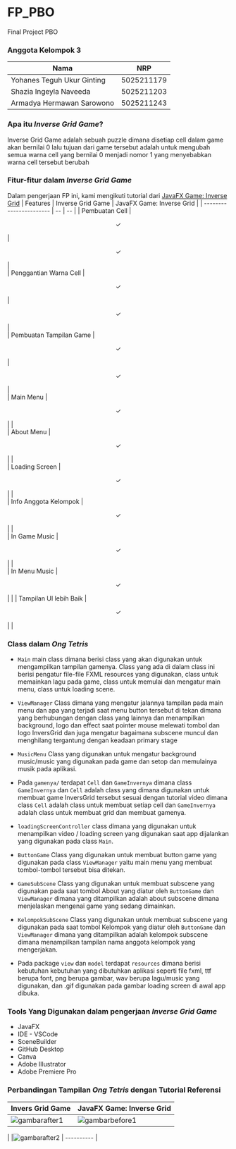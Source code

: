 # FP_PBO
 Final Project PBO
### Anggota Kelompok 3
| Nama                         | NRP        |
| ---------------------------- | -----------|
| Yohanes Teguh Ukur Ginting   | 5025211179 |
| Shazia Ingeyla Naveeda       | 5025211203 |
| Armadya Hermawan Sarowono    | 5025211243 |



### Apa itu _Inverse Grid Game_?
Inverse Grid Game adalah sebuah puzzle dimana disetiap cell dalam game akan bernilai 0 lalu tujuan dari game tersebut adalah untuk mengubah semua warna cell yang 
bernilai 0 menjadi nomor 1 yang menyebabkan warna cell tersebut berubah


### Fitur-fitur dalam **_Inverse Grid Game_**
Dalam pengerjaan FP ini, kami mengikuti tutorial dari [JavaFX Game: Inverse Grid](https://www.youtube.com/watch?v=nmkrLb1pVGA&t=310s)
| Features                | Inverse Grid Game | JavaFX Game: Inverse Grid |
| ----------------------- | -- | -- |
| Pembuatan Cell          | <p align="center"> ✓ </p> | <p align="center"> ✓ </p> |  
| Penggantian Warna Cell  | <p align="center"> ✓ </p> | <p align="center"> ✓ </p> |  
| Pembuatan Tampilan Game | <p align="center"> ✓ </p> | <p align="center"> ✓ </p> |  
| Main Menu               | <p align="center"> ✓ </p> |   |  
| About Menu              | <p align="center"> ✓ </p> |   |  
| Loading Screen          | <p align="center"> ✓ </p> |   |  
| Info Anggota Kelompok   | <p align="center"> ✓ </p> |   |  
| In Game Music           | <p align="center"> ✓ </p> |   |  
| In Menu Music           | <p align="center"> ✓ </p> |   |
| Tampilan UI lebih Baik  | <p align="center"> ✓ </p> |   |



### Class dalam _Ong Tetris_
- `Main` main class dimana berisi class yang akan digunakan untuk mengampilkan tampilan gamenya. Class yang ada di dalam class ini berisi pengatur file-file FXML resources yang digunakan, class untuk memainkan lagu pada game, class untuk memulai dan mengatur main menu, class untuk loading scene.

- `ViewManager` Class dimana yang mengatur jalannya tampilan pada main menu dan apa yang terjadi saat menu button tersebut di tekan dimana yang berhubungan dengan class yang lainnya dan menampilkan background, logo dan effect saat pointer mouse melewati tombol dan logo InversGrid dan juga mengatur bagaimana subscene muncul dan menghilang tergantung dengan keadaan primary stage

-  `MusicMenu` Class yang digunakan untuk mengatur background music/music yang digunakan pada game dan setop dan memulainya musik pada aplikasi.

-  Pada `gamenya/` terdapat `Cell` dan `GameInvernya` dimana class `GameInvernya` dan `Cell` adalah class yang dimana digunakan untuk membuat game InversGrid tersebut sesuai dengan tutorial video dimana class `Cell` adalah class untuk membuat setiap cell dan `GameInvernya` adalah class untuk membuat grid dan membuat gamenya.

- `loadingScreenController` class dimana yang digunakan untuk menampilkan video / loading screen yang digunakan saat app dijalankan yang digunakan pada class `Main`.

- `ButtonGame` Class yang digunakan untuk membuat button game yang digunakan pada class `ViewManager` yaitu main menu yang membuat tombol-tombol tersebut bisa ditekan.

- `GameSubScene` Class yang digunakan untuk membuat subscene yang digunakan pada saat tombol About yang diatur oleh `ButtonGame` dan `ViewManager` dimana yang ditampilkan adalah about subscene dimana menjelaskan mengenai game yang sedang dimainkan.

- `KelompokSubScene` Class yang digunakan untuk membuat subscene yang digunakan pada saat tombol Kelompok yang diatur oleh `ButtonGame` dan `ViewManager` dimana yang ditampilkan adalah kelompok subscene dimana menampilkan tampilan nama anggota kelompok yang mengerjakan.

- Pada package `view` dan `model` terdapat `resources` dimana berisi kebutuhan kebutuhan yang dibutuhkan aplikasi seperti file fxml, ttf berupa font, png berupa gambar, wav berupa lagu/music yang digunakan, dan .gif digunakan pada gambar loading screen di awal app dibuka.



### Tools Yang Digunakan dalam pengerjaan _Inverse Grid Game_
- JavaFX
- IDE - VSCode
- SceneBuilder
- GitHub Desktop
- Canva
- Adobe Illustrator
- Adobe Premiere Pro



### Perbandingan Tampilan _Ong Tetris_ dengan Tutorial Referensi

| Invers Grid Game                    | JavaFX Game: Inverse Grid       |
| ---------------------------- | -----------|
|![gambarafter1](https://user-images.githubusercontent.com/116735029/208305197-9609fec9-ca1f-4d25-b745-8259afb14939.jpeg)  |![gambarbefore1](https://user-images.githubusercontent.com/116735029/208305249-a228cbb3-6bf9-4a2f-9664-8421bdaead4a.jpeg)
  |
|![gambarafter2](https://user-images.githubusercontent.com/116735029/208305396-923227e2-79bf-4af3-b833-c1eb14ac1704.jpeg)  | ---------- |
